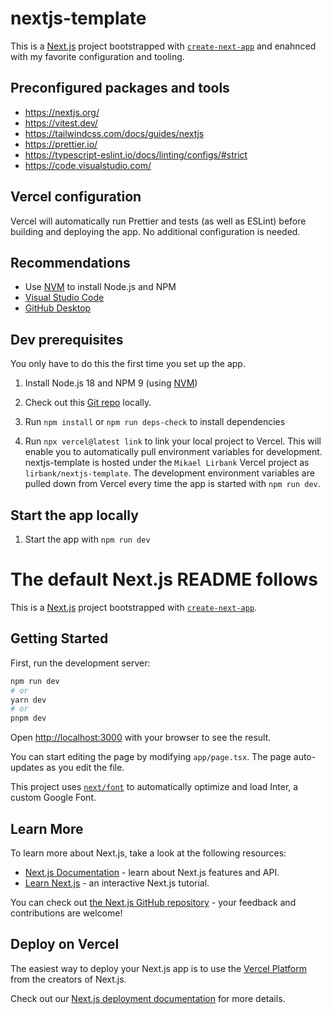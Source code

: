 # nextjs-template

This is a [Next.js](https://nextjs.org/) project bootstrapped with [`create-next-app`](https://github.com/vercel/next.js/tree/canary/packages/create-next-app) and enahnced with my favorite configuration and tooling.

## Preconfigured packages and tools

- https://nextjs.org/
- https://vitest.dev/
- https://tailwindcss.com/docs/guides/nextjs
- https://prettier.io/
- https://typescript-eslint.io/docs/linting/configs/#strict
- https://code.visualstudio.com/

## Vercel configuration

Vercel will automatically run Prettier and tests (as well as ESLint) before building and deploying the app. No additional configuration is needed.

## Recommendations

- Use [NVM](https://github.com/nvm-sh/nvm/blob/master/README.md) to install Node.js and NPM
- [Visual Studio Code](https://code.visualstudio.com/)
- [GitHub Desktop](https://desktop.github.com/)

## Dev prerequisites

You only have to do this the first time you set up the app.

1. Install Node.js 18 and NPM 9 (using [NVM](https://github.com/nvm-sh/nvm/blob/master/README.md))

1. Check out this [Git repo](https://github.com/lirbank/nextjs-template) locally.

1. Run `npm install` or `npm run deps-check` to install dependencies

1. Run `npx vercel@latest link` to link your local project to Vercel. This will enable you to automatically pull environment variables for development. nextjs-template is hosted under the `Mikael Lirbank` Vercel project as `lirbank/nextjs-template`. The development environment variables are pulled down from Vercel every time the app is started with `npm run dev`.

## Start the app locally

1. Start the app with `npm run dev`

# The default Next.js README follows

This is a [Next.js](https://nextjs.org/) project bootstrapped with [`create-next-app`](https://github.com/vercel/next.js/tree/canary/packages/create-next-app).

## Getting Started

First, run the development server:

```bash
npm run dev
# or
yarn dev
# or
pnpm dev
```

Open [http://localhost:3000](http://localhost:3000) with your browser to see the result.

You can start editing the page by modifying `app/page.tsx`. The page auto-updates as you edit the file.

This project uses [`next/font`](https://nextjs.org/docs/basic-features/font-optimization) to automatically optimize and load Inter, a custom Google Font.

## Learn More

To learn more about Next.js, take a look at the following resources:

- [Next.js Documentation](https://nextjs.org/docs) - learn about Next.js features and API.
- [Learn Next.js](https://nextjs.org/learn) - an interactive Next.js tutorial.

You can check out [the Next.js GitHub repository](https://github.com/vercel/next.js/) - your feedback and contributions are welcome!

## Deploy on Vercel

The easiest way to deploy your Next.js app is to use the [Vercel Platform](https://vercel.com/new?utm_medium=default-template&filter=next.js&utm_source=create-next-app&utm_campaign=create-next-app-readme) from the creators of Next.js.

Check out our [Next.js deployment documentation](https://nextjs.org/docs/deployment) for more details.
